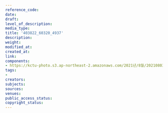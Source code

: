```yaml
---
reference_code: 
date: 
draft: 
level_of_description: 
media_type: 
title: '403822_60320_4937'
description: 
weight: 
modified_at: 
created_at: 
link: 
components:
- https://kctu-photo.s3.ap-northeast-2.amazonaws.com/2021년/8월/20210803_이재용+석방+반대+기자회견/403822_60320_4937.jpg
tags:
- 
creators: 
subjects: 
sources: 
venues: 
public_access_status: 
copyright_status: 
---
```

